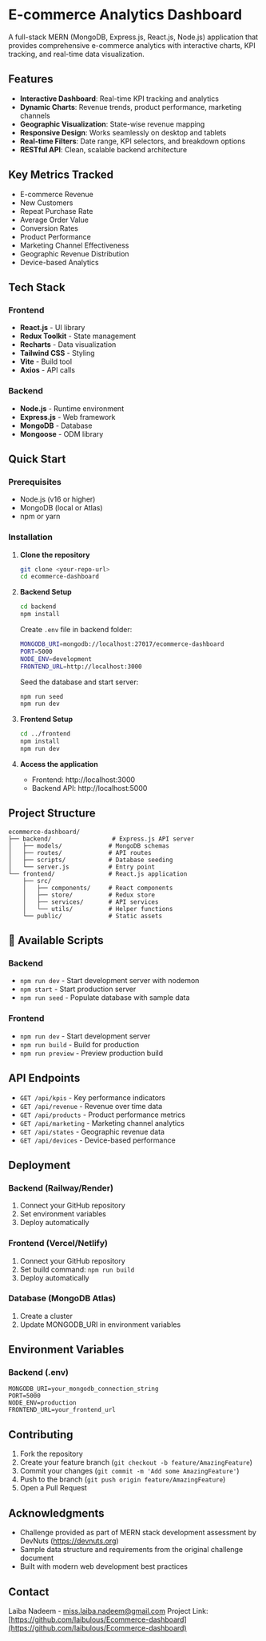 # E-commerce Analytics Dashboard

A full-stack MERN (MongoDB, Express.js, React.js, Node.js) application that provides comprehensive e-commerce analytics with interactive charts, KPI tracking, and real-time data visualization.

## Features

- **Interactive Dashboard**: Real-time KPI tracking and analytics
- **Dynamic Charts**: Revenue trends, product performance, marketing channels
- **Geographic Visualization**: State-wise revenue mapping
- **Responsive Design**: Works seamlessly on desktop and tablets
- **Real-time Filters**: Date range, KPI selectors, and breakdown options
- **RESTful API**: Clean, scalable backend architecture

## Key Metrics Tracked

- E-commerce Revenue
- New Customers
- Repeat Purchase Rate
- Average Order Value
- Conversion Rates
- Product Performance
- Marketing Channel Effectiveness
- Geographic Revenue Distribution
- Device-based Analytics

## Tech Stack

### Frontend
- **React.js** - UI library
- **Redux Toolkit** - State management
- **Recharts** - Data visualization
- **Tailwind CSS** - Styling
- **Vite** - Build tool
- **Axios** - API calls

### Backend
- **Node.js** - Runtime environment
- **Express.js** - Web framework
- **MongoDB** - Database
- **Mongoose** - ODM library

## Quick Start

### Prerequisites
- Node.js (v16 or higher)
- MongoDB (local or Atlas)
- npm or yarn

### Installation

1. **Clone the repository**
   ```bash
   git clone <your-repo-url>
   cd ecommerce-dashboard
   ```

2. **Backend Setup**
   ```bash
   cd backend
   npm install
   ```
   
   Create `.env` file in backend folder:
   ```bash
   MONGODB_URI=mongodb://localhost:27017/ecommerce-dashboard
   PORT=5000
   NODE_ENV=development
   FRONTEND_URL=http://localhost:3000
   ```
   
   Seed the database and start server:
   ```bash
   npm run seed
   npm run dev
   ```

3. **Frontend Setup**
   ```bash
   cd ../frontend
   npm install
   npm run dev
   ```

4. **Access the application**
   - Frontend: http://localhost:3000
   - Backend API: http://localhost:5000

## Project Structure

```
ecommerce-dashboard/
├── backend/                 # Express.js API server
│   ├── models/             # MongoDB schemas
│   ├── routes/             # API routes
│   ├── scripts/            # Database seeding
│   └── server.js           # Entry point
└── frontend/               # React.js application
    ├── src/
    │   ├── components/     # React components
    │   ├── store/          # Redux store
    │   ├── services/       # API services
    │   └── utils/          # Helper functions
    └── public/             # Static assets
```

## 🔧 Available Scripts

### Backend
- `npm run dev` - Start development server with nodemon
- `npm start` - Start production server
- `npm run seed` - Populate database with sample data

### Frontend
- `npm run dev` - Start development server
- `npm run build` - Build for production
- `npm run preview` - Preview production build

## API Endpoints

- `GET /api/kpis` - Key performance indicators
- `GET /api/revenue` - Revenue over time data
- `GET /api/products` - Product performance metrics
- `GET /api/marketing` - Marketing channel analytics
- `GET /api/states` - Geographic revenue data
- `GET /api/devices` - Device-based performance

## Deployment

### Backend (Railway/Render)
1. Connect your GitHub repository
2. Set environment variables
3. Deploy automatically

### Frontend (Vercel/Netlify)
1. Connect your GitHub repository
2. Set build command: `npm run build`
3. Deploy automatically

### Database (MongoDB Atlas)
1. Create a cluster
2. Update MONGODB_URI in environment variables

## Environment Variables

### Backend (.env)
```
MONGODB_URI=your_mongodb_connection_string
PORT=5000
NODE_ENV=production
FRONTEND_URL=your_frontend_url
```

## Contributing

1. Fork the repository
2. Create your feature branch (`git checkout -b feature/AmazingFeature`)
3. Commit your changes (`git commit -m 'Add some AmazingFeature'`)
4. Push to the branch (`git push origin feature/AmazingFeature`)
5. Open a Pull Request

## Acknowledgments

- Challenge provided as part of MERN stack development assessment by DevNuts (https://devnuts.org)
- Sample data structure and requirements from the original challenge document
- Built with modern web development best practices

## Contact

Laiba Nadeem - miss.laiba.nadeem@gmail.com
Project Link: [https://github.com/laibulous/Ecommerce-dashboard](https://github.com/laibulous/Ecommerce-dashboard)